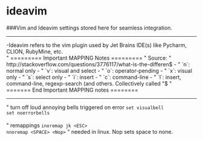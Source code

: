 # ideavim
###Vim and Ideavim settings stored here for seamless integration. 
<hr>
-Ideavim refers to the vim plugin used by Jet Brains IDE(s) like Pycharm, CLION, RubyMine, etc.
<br>
" ========= Important MAPPING Notes =========
" Source: " 
http://stackoverflow.com/questions/3776117/what-is-the-differen$
- " `n`: normal only
- " `v`: visual and select
- " `o`: operator-pending
- " `x`: visual only
- " `s`: select only
- " `i`: insert
- " `c`: command-line
- " `l`: insert, command-line, regexp-search (and others. Collectively 
called "$
" ======= End Important MAPPING notes ========
<hr>


" turn off loud annoying bells triggered on error
`set visualbell` <br>
`set noerrorbells`<br>
<br>
" remappings
`inoremap jk <ESC>`<br>
`nnoremap <SPACE> <Nop>`  " needed in linux. Nop sets space to none.<br>


